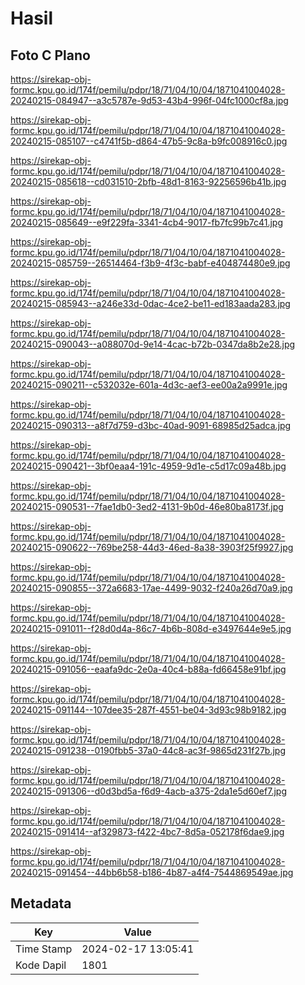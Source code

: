 # Hasil

## Foto C Plano

https://sirekap-obj-formc.kpu.go.id/174f/pemilu/pdpr/18/71/04/10/04/1871041004028-20240215-084947--a3c5787e-9d53-43b4-996f-04fc1000cf8a.jpg

https://sirekap-obj-formc.kpu.go.id/174f/pemilu/pdpr/18/71/04/10/04/1871041004028-20240215-085107--c4741f5b-d864-47b5-9c8a-b9fc008916c0.jpg

https://sirekap-obj-formc.kpu.go.id/174f/pemilu/pdpr/18/71/04/10/04/1871041004028-20240215-085618--cd031510-2bfb-48d1-8163-92256596b41b.jpg

https://sirekap-obj-formc.kpu.go.id/174f/pemilu/pdpr/18/71/04/10/04/1871041004028-20240215-085649--e9f229fa-3341-4cb4-9017-fb7fc99b7c41.jpg

https://sirekap-obj-formc.kpu.go.id/174f/pemilu/pdpr/18/71/04/10/04/1871041004028-20240215-085759--26514464-f3b9-4f3c-babf-e404874480e9.jpg

https://sirekap-obj-formc.kpu.go.id/174f/pemilu/pdpr/18/71/04/10/04/1871041004028-20240215-085943--a246e33d-0dac-4ce2-be11-ed183aada283.jpg

https://sirekap-obj-formc.kpu.go.id/174f/pemilu/pdpr/18/71/04/10/04/1871041004028-20240215-090043--a088070d-9e14-4cac-b72b-0347da8b2e28.jpg

https://sirekap-obj-formc.kpu.go.id/174f/pemilu/pdpr/18/71/04/10/04/1871041004028-20240215-090211--c532032e-601a-4d3c-aef3-ee00a2a9991e.jpg

https://sirekap-obj-formc.kpu.go.id/174f/pemilu/pdpr/18/71/04/10/04/1871041004028-20240215-090313--a8f7d759-d3bc-40ad-9091-68985d25adca.jpg

https://sirekap-obj-formc.kpu.go.id/174f/pemilu/pdpr/18/71/04/10/04/1871041004028-20240215-090421--3bf0eaa4-191c-4959-9d1e-c5d17c09a48b.jpg

https://sirekap-obj-formc.kpu.go.id/174f/pemilu/pdpr/18/71/04/10/04/1871041004028-20240215-090531--7fae1db0-3ed2-4131-9b0d-46e80ba8173f.jpg

https://sirekap-obj-formc.kpu.go.id/174f/pemilu/pdpr/18/71/04/10/04/1871041004028-20240215-090622--769be258-44d3-46ed-8a38-3903f25f9927.jpg

https://sirekap-obj-formc.kpu.go.id/174f/pemilu/pdpr/18/71/04/10/04/1871041004028-20240215-090855--372a6683-17ae-4499-9032-f240a26d70a9.jpg

https://sirekap-obj-formc.kpu.go.id/174f/pemilu/pdpr/18/71/04/10/04/1871041004028-20240215-091011--f28d0d4a-86c7-4b6b-808d-e3497644e9e5.jpg

https://sirekap-obj-formc.kpu.go.id/174f/pemilu/pdpr/18/71/04/10/04/1871041004028-20240215-091056--eaafa9dc-2e0a-40c4-b88a-fd66458e91bf.jpg

https://sirekap-obj-formc.kpu.go.id/174f/pemilu/pdpr/18/71/04/10/04/1871041004028-20240215-091144--107dee35-287f-4551-be04-3d93c98b9182.jpg

https://sirekap-obj-formc.kpu.go.id/174f/pemilu/pdpr/18/71/04/10/04/1871041004028-20240215-091238--0190fbb5-37a0-44c8-ac3f-9865d231f27b.jpg

https://sirekap-obj-formc.kpu.go.id/174f/pemilu/pdpr/18/71/04/10/04/1871041004028-20240215-091306--d0d3bd5a-f6d9-4acb-a375-2da1e5d60ef7.jpg

https://sirekap-obj-formc.kpu.go.id/174f/pemilu/pdpr/18/71/04/10/04/1871041004028-20240215-091414--af329873-f422-4bc7-8d5a-052178f6dae9.jpg

https://sirekap-obj-formc.kpu.go.id/174f/pemilu/pdpr/18/71/04/10/04/1871041004028-20240215-091454--44bb6b58-b186-4b87-a4f4-7544869549ae.jpg


## Metadata

| Key        | Value               |
| ---------- | ------------------- |
| Time Stamp | 2024-02-17 13:05:41 |
| Kode Dapil | 1801                |



